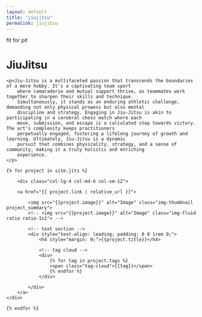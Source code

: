 ```yaml
---
layout: default
title: "jiujitsu"
permalink: jiujitsu
---
```

fit for pit
<div class="row align-items-top pb-3">
	<h1>JiuJitsu</h1>

	<p>Jiu-Jitsu is a multifaceted passion that transcends the boundaries of a mere hobby. It's a captivating team sport
		where camaraderie and mutual support thrive, as teammates work together to sharpen their skills and technique.
		Simultaneously, it stands as an enduring athletic challenge, demanding not only physical prowess but also mental
		discipline and strategy. Engaging in Jiu-Jitsu is akin to participating in a cerebral chess match where each
		move, submission, and escape is a calculated step towards victory. The art's complexity keeps practitioners
		perpetually engaged, fostering a lifelong journey of growth and learning. Ultimately, Jiu-Jitsu is a dynamic
		pursuit that combines physicality, strategy, and a sense of community, making it a truly holistic and enriching
		experience.
	</p>
</div>

<div class="row align-items-top pb-3">

	{% for project in site.jits %}

	    <div class="col-lg-4 col-md-6 col-sm-12">

		<a href="{{ project.link | relative_url }}">

			<img src="{{project.image}}" alt="Image" class="img-thumbnail project_summary">
			<!-- <img src="{{project.image}}" alt="Image" class="img-fluid ratio ratio-1x1"> -->

			<!-- text section -->
			<div style="text-align: leading; padding: 0 0 1rem 0;">
				<h4 style="margin: 0;">{{project.title}}</h4>

				<!-- tag cloud -->
				<div>
					{% for tag in project.tags %}
					<span class="tag-cloud">{{tag}}</span>
					{% endfor %}
				</div>

			</div>
		</a>
	</div>

	{% endfor %}
</div>